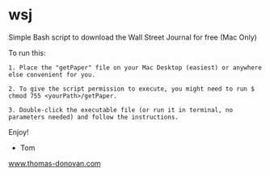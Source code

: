 # wsj
Simple Bash script to download the Wall Street Journal for free (Mac Only)

To run this:

	1. Place the "getPaper" file on your Mac Desktop (easiest) or anywhere else convenient for you.
 
	2. To give the script permission to execute, you might need to run $ chmod 755 <yourPath>/getPaper.

	3. Double-click the executable file (or run it in terminal, no parameters needed) and follow the instructions.

Enjoy!
- Tom

www.thomas-donovan.com 



